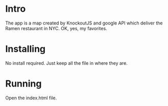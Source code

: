 # Intro
The app is a map created by KnockoutJS and google API which deliver the Ramen restaurant in NYC. OK, yes, my favorites.

# Installing
No install required. Just keep all the file in where they are.

# Running
Open the index.html file.

